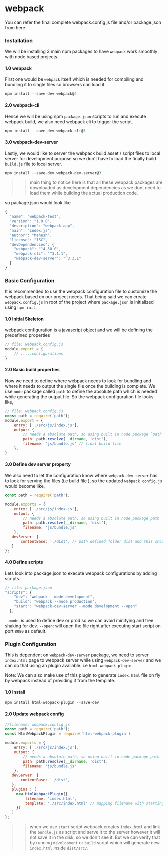 # webpack

You can refer the final complete webpack.config.js file and/or package.json from here.

### Installation

We will be installing 3 main npm packages to have `webpack` work smoothly with node based projects.
#### 1.0 webpack
First one would be `webpack` itself which is needed for compiling and bundling it to single files so browsers can load it.
```javascript
npm install --save-dev webpack@4
```
#### 2.0 webpack-cli
Hence we will be using npm `package.json` scripts to run and execute webpack build, we also need webpack cli to trigger the script.
```javascript
npm install --save-dev webpack-cli@3
```
#### 3.0 webpack-dev-server
Lastly, we would like to server the webpack build asset / script files to local server for development purpose so we don't have to
load the finally build `build.js` file to local server.
```javascript
npm install --save-dev webpack-dev-server@3
```
>> main thing to notice here is that all these webpack packages are downloaded as development dependencies as we dont need to load them
while building the actual production code.  

so package.json would look like
```javascript
{
  "name": "webpack-test",
  "version": "1.0.0",
  "description": "webpack app",
  "main": "index.js",
  "author": "Mahesh",
  "license": "ISC",
  "devDependencies": {
    "webpack": "^4.30.0",
    "webpack-cli": "^3.1.1",
    "webpack-dev-server": "^3.3.1"
  }
}
```

### Basic Configuration

It is recommended to use the webpack configuration file to customize the webpack based on our project needs. That being said we can create `webpack.config.js` in root of the project where `package.json` is initialized using `npm init`.

#### 1.0 Initial Skeleton
webpack configuration is a javascript object and we will be defining the predefined properties
```javascript
// file: webpack.config.js
module.export = {
    // .....configurations
}
```

#### 2.0 Basic build properties
Now we need to define where webpack needs to look for bundling and where it needs to output the single file once the building is complete. We use `node` package called `path` to define the absolute path which is needed while generating the output file. So the webpack configuration file looks like,
```javascript
// file: webpack.config.js
const path = require('path');
module.export = {
    entry: ['./src/js/index.js'],
    output: {
        // needs a absolute path, so using built in node package `path`
        path: path.resolve(__dirname, 'dist'),
        filename: 'js/bundle.js' // final build file
    },
}
```

#### 3.0 Define dev server property
We also need to let the configuration know where `webpack-dev-server` has to look for serving the files (i.e build file ), so the updated `webpack.config.js` would become like,
```javascript
const path = require('path');

module.exports = {
    entry: ['./src/js/index.js'],
    output: {
        // needs a absolute path, so using built in node package path
        path: path.resolve(__dirname, 'dist'),
        filename: 'js/bundle.js'
    },
   devServer: {
       contentBase: './dist', // path defined folder dist and this should match to it can serve all the files
   }
};
```

#### 4.0 Define scripts
Lets look into package.json to execute webpack configurations by adding scripts.
```javascript
// file: package.json
"scripts": {
    "dev": "webpack --mode development",
    "build": "webpack --mode production",
    "start": "webpack-dev-server --mode development --open"
  },
```
`--mode`: is used to define dev or prod so we can avoid minifying and tree shaking for dev.
`--open`: will open the file right after executng start script on port `8080` as default.

### Plugin Configuration

This is dependent on `webpack-dev-server` package, we need to server `index.html` page to webpack server while using `webpack-dev-server` and we can do that using an plugin available. i.e `html-webpack-plugin`.

Note: We can also make use of this plugin to generate `index.html` file on fly by webpack instead of providing it from the template.

#### 1.0 Install
```javascript
npm install html-webpack-plugin --save-dev
```
#### 2.0 Update webpack config
```javascript
//filename: webpack.config.js
const path = require('path');
const HtmlWebpackPlugin = require('html-webpack-plugin')

module.exports = {
    entry: ['./src/js/index.js'],
    output: {
        // needs a absolute path, so using built in node package path
        path: path.resolve(__dirname, 'dist'),
        filename: 'js/bundle.js'
    },
   devServer: {
       contentBase: './dist',
   },
   plugins : [
     new HtmlWebpackPlugin({
         filename: 'index.html',
         template: './src/index.html' // mapping filename with starting point from code
     })
   ]
};
```

>> when we use `start` script webpack creates `index.html` and link the `bundle.js` as script and serve it to the server however it will not save it in the disk, so we don't see it. But we can verify that by running `development` or `build` script which will generate new `index.html` inside `dist/src/`.
